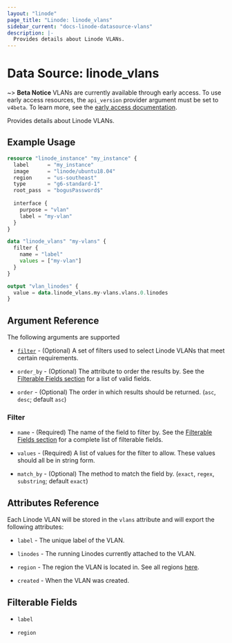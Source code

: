 ```yaml
---
layout: "linode"
page_title: "Linode: linode_vlans"
sidebar_current: "docs-linode-datasource-vlans"
description: |-
  Provides details about Linode VLANs.
---
```


# Data Source: linode\_vlans

~> **Beta Notice** VLANs are currently available through early access.
To use early access resources, the `api_version` provider argument must be set to `v4beta`.
To learn more, see the [early access documentation](../..#early-access).

Provides details about Linode VLANs.

## Example Usage

```terraform
resource "linode_instance" "my_instance" {
  label      = "my_instance"
  image      = "linode/ubuntu18.04"
  region     = "us-southeast"
  type       = "g6-standard-1"
  root_pass  = "bogusPassword$"
  
  interface {
    purpose = "vlan"
    label = "my-vlan"
  }
}

data "linode_vlans" "my-vlans" {
  filter {
    name = "label"
    values = ["my-vlan"]
  }
}

output "vlan_linodes" {
  value = data.linode_vlans.my-vlans.vlans.0.linodes
}
```

## Argument Reference

The following arguments are supported

* [`filter`](#filter) - (Optional) A set of filters used to select Linode VLANs that meet certain requirements.

* `order_by` - (Optional) The attribute to order the results by. See the [Filterable Fields section](#filterable-fields) for a list of valid fields.

* `order` - (Optional) The order in which results should be returned. (`asc`, `desc`; default `asc`)

### Filter

* `name` - (Required) The name of the field to filter by. See the [Filterable Fields section](#filterable-fields) for a complete list of filterable fields.

* `values` - (Required) A list of values for the filter to allow. These values should all be in string form.

* `match_by` - (Optional) The method to match the field by. (`exact`, `regex`, `substring`; default `exact`)

## Attributes Reference

Each Linode VLAN will be stored in the `vlans` attribute and will export the following attributes:

* `label` - The unique label of the VLAN.

* `linodes` - The running Linodes currently attached to the VLAN.

* `region` - The region the VLAN is located in. See all regions [here](https://api.linode.com/v4/regions).

* `created` - When the VLAN was created.

## Filterable Fields

* `label`

* `region`
